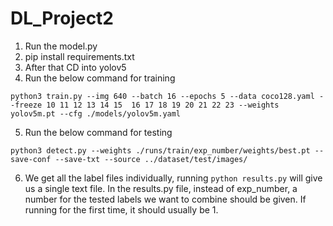 # DL_Project2

1. Run the model.py
2. pip install requirements.txt
3. After that CD into yolov5
4. Run the below command for training 

`python3 train.py --img 640 --batch 16 --epochs 5 --data coco128.yaml --freeze 10 11 12 13 14 15  16 17 18 19 20 21 22 23 --weights yolov5m.pt --cfg ./models/yolov5m.yaml`

5. Run the below command for testing

`python3 detect.py --weights ./runs/train/exp_number/weights/best.pt --save-conf --save-txt --source ../dataset/test/images/`

6. We get all the label files individually, running `python results.py` will give us a single text file. In the results.py file, instead of exp_number, a number for the tested labels we want to combine should be given. If running for the first time, it should usually be 1.
